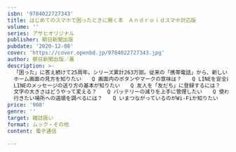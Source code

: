 ```yaml
---
isbn: '9784022727343'
title: はじめてのスマホで困ったときに開く本　Ａｎｄｒｏｉｄスマホ対応版
volume: ''
series: アサヒオリジナル
publisher: 朝日新聞出版
pubdate: '2020-12-08'
cover: 'https://cover.openbd.jp/9784022727343.jpg'
author: 朝日新聞出版／著
description: >-
  「困った」に答え続けて25周年。シリーズ累計263万部。従来の「携帯電話」から、新しい「スマホ」に買い替えたばかりの方は、まずこの1冊を読んで、スマホの基本を知ってください。「基本操作」から「セキュリティ」まで、実際のスマホ画面をもとに、スマホデビューしたばかりの初心者が戸惑いがちな操作方法を、図解で詳しく説明します。Androidスマホ対応版（NTTドコモ、au、ソフトバンク、格安スマホ）。全69のQ＆Aでやさしく解説。（Q＆Aの一例）　　Q
  ホーム画面の見方を知りたい　　Q 画面内のボタンやマークの意味は？　　Q LINEを安全に使うには？　　Q
  LINEのメッセージの送り方の基本が知りたい　　Q 友人を「友だち」に登録するには？　　Q なんとなくスマホの調子が悪い気がする　　Q
  文字の大きさはどうやって変える？　　Q バッテリーの減りを上手に管理したい　　Q 使わないアプリを削除するには？　　Q 上手に撮影するコツを知りたい　　Q
  行きたい場所への道順を調べるには？　　Q いまつながっているのがWi-Fiか知りたい　　Q 紛失や盗難対策はどうする？　など
price: '900'
genre: ''
target: 雑誌扱い
format: ムック・その他
content: 電子通信

---
```

